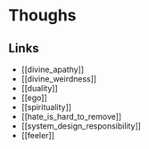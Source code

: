 # Thoughs

## Links
- [[divine_apathy]]
- [[divine_weirdness]]
- [[duality]]
- [[ego]]
- [[spirituality]]
- [[hate_is_hard_to_remove]]
- [[system_design_responsibility]]
- [[feeler]]
